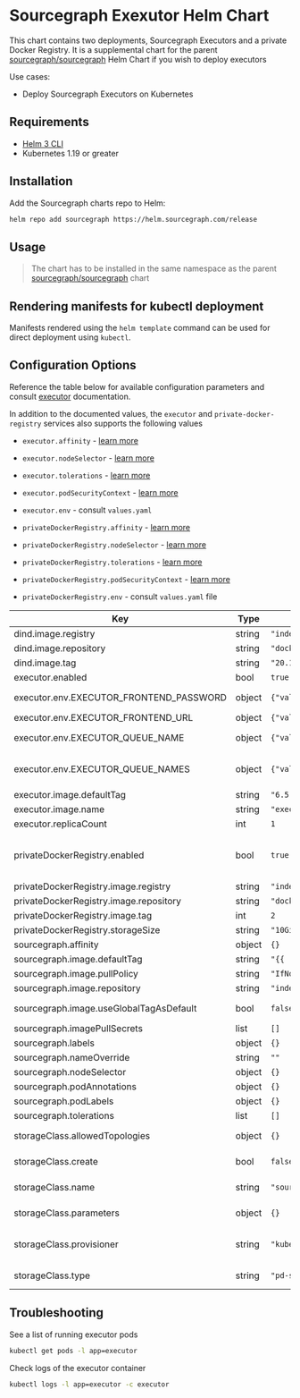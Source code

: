 <!--
  DO NOT EDIT README.md directly.
  README.md is automatically generated from README.md.gotmpl
-->

# Sourcegraph Exexutor Helm Chart

This chart contains two deployments, Sourcegraph Executors and a private Docker Registry. It is a supplemental chart for the parent [sourcegraph/sourcegraph] Helm Chart if you wish to deploy executors

Use cases:

- Deploy Sourcegraph Executors on Kubernetes

## Requirements

* [Helm 3 CLI](https://helm.sh/docs/intro/install/)
* Kubernetes 1.19 or greater

## Installation

Add the Sourcegraph charts repo to Helm:

```sh
helm repo add sourcegraph https://helm.sourcegraph.com/release
```

## Usage

> The chart has to be installed in the same namespace as the parent [sourcegraph/sourcegraph] chart

## Rendering manifests for kubectl deployment

Manifests rendered using the `helm template` command can be used for direct deployment using `kubectl`.

## Configuration Options

Reference the table below for available configuration parameters and consult [executor] documentation.

In addition to the documented values, the `executor` and `private-docker-registry` services also supports the following values

- `executor.affinity` - [learn more](https://kubernetes.io/docs/concepts/scheduling-eviction/assign-pod-node/#affinity-and-anti-affinity)
- `executor.nodeSelector` - [learn more](https://kubernetes.io/docs/concepts/scheduling-eviction/assign-pod-node/#nodeselector)
- `executor.tolerations` - [learn more](https://kubernetes.io/docs/concepts/scheduling-eviction/taint-and-toleration/)
- `executor.podSecurityContext` - [learn more](https://kubernetes.io/docs/tasks/configure-pod-container/security-context/#set-the-security-context-for-a-pod)
- `executor.env` - consult `values.yaml`

- `privateDockerRegistry.affinity` - [learn more](https://kubernetes.io/docs/concepts/scheduling-eviction/assign-pod-node/#affinity-and-anti-affinity)
- `privateDockerRegistry.nodeSelector` - [learn more](https://kubernetes.io/docs/concepts/scheduling-eviction/assign-pod-node/#nodeselector)
- `privateDockerRegistry.tolerations` - [learn more](https://kubernetes.io/docs/concepts/scheduling-eviction/taint-and-toleration/)
- `privateDockerRegistry.podSecurityContext` - [learn more](https://kubernetes.io/docs/tasks/configure-pod-container/security-context/#set-the-security-context-for-a-pod)
- `privateDockerRegistry.env` - consult `values.yaml` file

| Key | Type | Default | Description |
|-----|------|---------|-------------|
| dind.image.registry | string | `"index.docker.io"` |  |
| dind.image.repository | string | `"docker"` |  |
| dind.image.tag | string | `"20.10.22-dind"` |  |
| executor.enabled | bool | `true` |  |
| executor.env.EXECUTOR_FRONTEND_PASSWORD | object | `{"value":""}` | The shared secret configured in the Sourcegraph instance site config under executors.accessToken. Required. |
| executor.env.EXECUTOR_FRONTEND_URL | object | `{"value":""}` | The external URL of the Sourcegraph instance. Required. |
| executor.env.EXECUTOR_QUEUE_NAME | object | `{"value":""}` | The name of the queue to pull jobs from to. Possible values: batches and codeintel. **Either this or EXECUTOR_QUEUE_NAMES is required.** |
| executor.env.EXECUTOR_QUEUE_NAMES | object | `{"value":""}` | The comma-separated list of names of multiple queues to pull jobs from to. Possible values: batches and codeintel. **Either this or EXECUTOR_QUEUE_NAME is required.** |
| executor.image.defaultTag | string | `"6.5.2654@sha256:04449cad2118c1f804d93f6d02cd06cf8f344bd7bbe7ba35193ff1f63b9e5c5e"` |  |
| executor.image.name | string | `"executor"` |  |
| executor.replicaCount | int | `1` |  |
| privateDockerRegistry.enabled | bool | `true` | Whether to deploy the private registry. Only one registry is needed when deploying multiple executors. More information: https://docs.sourcegraph.com/admin/executors/deploy_executors#using-private-registries |
| privateDockerRegistry.image.registry | string | `"index.docker.io"` |  |
| privateDockerRegistry.image.repository | string | `"docker/regisry"` |  |
| privateDockerRegistry.image.tag | int | `2` |  |
| privateDockerRegistry.storageSize | string | `"10Gi"` |  |
| sourcegraph.affinity | object | `{}` | Affinity, learn more from the [Kubernetes documentation](https://kubernetes.io/docs/concepts/scheduling-eviction/assign-pod-node/#affinity-and-anti-affinity) |
| sourcegraph.image.defaultTag | string | `"{{ .Chart.AppVersion }}"` | Global docker image tag |
| sourcegraph.image.pullPolicy | string | `"IfNotPresent"` | Global docker image pull policy |
| sourcegraph.image.repository | string | `"index.docker.io/sourcegraph"` | Global docker image registry or prefix |
| sourcegraph.image.useGlobalTagAsDefault | bool | `false` | When set to true, sourcegraph.image.defaultTag is used as the default defaultTag for all services, instead of service-specific default defaultTags |
| sourcegraph.imagePullSecrets | list | `[]` | Mount named secrets containing docker credentials |
| sourcegraph.labels | object | `{}` | Add a global label to all resources |
| sourcegraph.nameOverride | string | `""` | Set a custom name for the app.kubernetes.io/name annotation |
| sourcegraph.nodeSelector | object | `{}` | NodeSelector, learn more from the [Kubernetes documentation](https://kubernetes.io/docs/concepts/configuration/assign-pod-node/#nodeselector) |
| sourcegraph.podAnnotations | object | `{}` | Add extra annotations to attach to all pods |
| sourcegraph.podLabels | object | `{}` | Add extra labels to attach to all pods |
| sourcegraph.tolerations | list | `[]` | Tolerations, learn more from the [Kubernetes documentation](https://kubernetes.io/docs/concepts/scheduling-eviction/taint-and-toleration/) |
| storageClass.allowedTopologies | object | `{}` | Persistent volumes topology configuration, learn more from the [Kubernetes documentation](https://kubernetes.io/docs/concepts/storage/storage-classes/#allowed-topologies) |
| storageClass.create | bool | `false` | Enable creation of storageClass. Defaults to Google Cloud Platform. Disable if you have your own existing storage class |
| storageClass.name | string | `"sourcegraph"` | Name of the storageClass. Use to customize to the existing storage class name |
| storageClass.parameters | object | `{}` | Extra parameters of storageClass, consult your cloud provider persistent storage documentation |
| storageClass.provisioner | string | `"kubernetes.io/gce-pd"` | Name of the storageClass provisioner, learn more from the [Kubernetes documentation](https://kubernetes.io/docs/concepts/storage/storage-classes/#provisioner) and consult your cloud provider persistent storage documentation |
| storageClass.type | string | `"pd-ssd"` | Value of `type` key in storageClass `parameters`, consult your cloud provider persistent storage documentation |

## Troubleshooting

See a list of running executor pods

```sh
kubectl get pods -l app=executor
```

Check logs of the executor container

```sh
kubectl logs -l app=executor -c executor
```

[sourcegraph/sourcegraph]: ../sourcegraph/
[sourcegraph/sourcegraph-executor]: ./
[executor]: https://docs.sourcegraph.com/admin/executors

